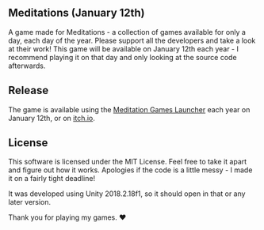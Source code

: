 ## Meditations (January 12th)
A game made for Meditations - a collection of games available for only a day, each day of the year. Please support all the developers and take a look at their work! This game will be available on January 12th each year - I recommend playing it on that day and only looking at the source code afterwards.

## Release
The game is available using the [Meditation Games Launcher](https://meditations.games/) each year on January 12th, or on [itch.io](https://danielilett.itch.io/baa-aaa-aaa).

## License
This software is licensed under the MIT License. Feel free to take it apart and figure out how it works. Apologies if the code is a little messy - I made it on a fairly tight deadline!

It was developed using Unity 2018.2.18f1, so it should open in that or any later version.

Thank you for playing my games.
❤
